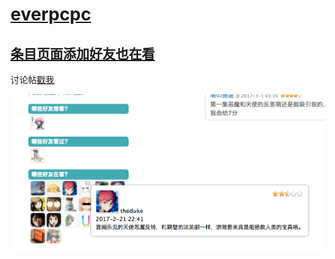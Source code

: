 # [everpcpc](https://bgm.tv/user/everpcpc)

## [条目页面添加好友也在看](subject_members.user.js?raw=true)

讨论帖[戳我](https://bgm.tv/group/topic/342194)

![装上后的样子](images/subject_members.png)
